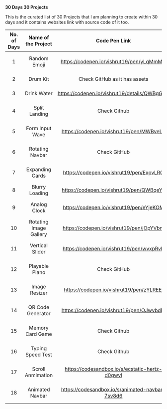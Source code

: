 **30 Days 30 Projects**<br/>

This is the curated list of  30 Projects that I am planning to create within 30 days and it contains websites link with source code of it too.

| No. of Days| Name of the Project | Code Pen Link | Live Website Link |
|:---:|:---:|:---:|:---:|
| 1 | Random Emoji | <https://codepen.io/vishrut19/pen/yLqMmMQ> | <https://day1-random-emoji.netlify.app> |
| 2 | Drum Kit | Check GitHub as it has assets | <https://day2-drum-kit.netlify.app> |
| 3 | Drink Water | <https://codepen.io/vishrut19/details/QWBgGKY> | <https://day3-drink-water.netlify.app> |
| 4 | Split Landing | Check Github | <https://day4-split-landing-page.netlify.app> |
| 5 | Form Input Wave | <https://codepen.io/vishrut19/pen/MWBveLo> | <https://day5-form-input-wave.netlify.app> |
| 6 | Rotating Navbar | Check GitHub  | <https://day6-rotating-navigation.netlify.app> |
| 7 | Expanding Cards | <https://codepen.io/vishrut19/pen/ExpvLRG>  | <https://day7-expanding-cards.netlify.app> |
| 8 | Blurry Loading | <https://codepen.io/vishrut19/pen/QWBqeYv>  | <https://day8-blurry-loading.netlify.app> |
| 9 | Analog Clock | <https://codepen.io/vishrut19/pen/eYjeKOM>  | <https://day9-analog-clock.netlify.app> |
| 10 | Rotating Image Gallery | <https://codepen.io/vishrut19/pen/jOpYVbm> | <https://day10-rotating-gallery.netlify.app> |
| 11 | Vertical Slider | <https://codepen.io/vishrut19/pen/wvxpRvR> | <https://day11-vertical-slider.netlify.app/> |
| 12 | Playable Piano | Check GitHub | <https://day12-playable-piano.netlify.app> |
| 13 | Image Resizer | <https://codepen.io/vishrut19/pen/zYLREEj> | <https://day13-image-resizer.netlify.app> |
| 14 | QR Code Generator | <https://codepen.io/vishrut19/pen/OJwvbdM> | <https://day14-qr-code-generator.netlify.app> |
| 15 | Memory Card Game | Check Github | <https://day15-memory-card-game.netlify.app> |
| 16 | Typing Speed Test | Check Github | <https://day16-typing-speed-test.netlify.app> |
| 17 | Scroll Anmimation | <https://codesandbox.io/s/ecstatic-hertz-d0gwvl> | <https://day17-scroll-animation.netlify.app> |
| 18 | Animated Navbar | <https://codesandbox.io/s/animated-navbar-7sv8d6> | <https://day18-animated-navbar.netlify.app/> |